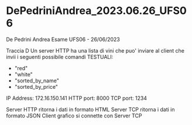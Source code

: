 # DePedriniAndrea_2023.06.26_UFS06
De Pedrini Andrea
Esame UFS06 - 26/06/2023

Traccia D
Un server HTTP ha una lista di vini che puo' inviare al client che invii i seguenti possibile comandi TESTUALI:

- "red"
- "white"
- "sorted_by_name"
- "sorted_by_price"

IP Address: 172.16.150.141
HTTP port: 8000
TCP port: 1234

Server HTTP ritorna i dati in formato HTML
Server TCP ritorna i dati in formato JSON
Client grafico si connette con Server TCP
